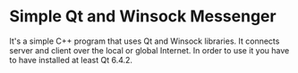 # Simple Qt and Winsock Messenger
It's a simple C++ program that uses Qt and Winsock libraries. It connects server and client over the local or global Internet.
In order to use it you have to have installed at least Qt 6.4.2.
